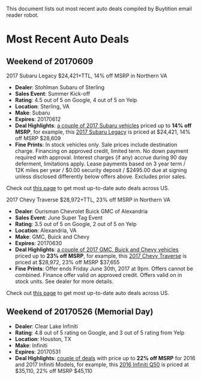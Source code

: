 This document lists out most recent auto deals compiled by Buytition email reader robot.

# Most Recent Auto Deals

## Weekend of 20170609

2017 Subaru Legacy $24,421+TTL, 14% off MSRP in Northern VA

* **Dealer**: Stohlman Subaru of Sterling
* **Sales Event**: Summer Kick-off 
* **Rating**: 4.5 out of 5 on Google, 4 out of 5 on Yelp
* **Location**: Sterling, VA
* **Make**: Subaru
* **Expires**: 20170612
* **Deal Highlights**: [a couple of 2017 Subaru vehicles](http://buytition.com/web/dashboard.php#/all_quotes?zip5=&kw=&dmid=10762106&qtdt=2017-06-07) priced up to **14% off MSRP**, for example, this [2017 Subaru Legacy](http://buytition.com/web/dashboard.php#/all_quotes?zip5=75150&kw=&dmid=10762106&qtdt=2017-06-07&quote_id=41767_1140) is priced at $24,421, 14% off MSRP $28,609
* **Fine Prints**: In stock vehicles only. Sale prices include destination charge. Financing on approved credit, limited term. No down payment required with approval. Interest charges (if any) accrue during 90 day deferment, limitations apply. Lease payments based on 3 year term / 12K miles per year / $0.00 security deposit / $2495.00 due at signing unless disclosed differently below offers above. Excludes prior sales.

Check out [this page](https://github.com/Buytition/Auto-Deals-Across-US/blob/master/auto-deals-recent.md#most-recent-auto-deals) to get most up-to-date auto deals across US.

2017 Chevy Traverse $28,972+TTL, 23% off MSRP in Northern VA

* **Dealer**: Ourisman Chevrolet Buick GMC of Alexandria
* **Sales Event**: June Super Tag Event
* **Rating**: 3.5 out of 5 on Google, 2 out of 5 on Yelp
* **Location**: Alexandria, VA
* **Make**: GMC, Buick and Chevy
* **Expires**: 20170630
* **Deal Highlights**: [a couple of 2017 GMC, Buick and Chevy vehicles](http://buytition.com/web/dashboard.php#/all_quotes?zip5=75150&kw=&dmid=7427&qtdt=2017-06-07) priced up to **23% off MSRP**, for example, this [2017 Chevy Traverse](http://buytition.com/web/dashboard.php#/all_quotes?zip5=75150&kw=&dmid=7427&qtdt=2017-06-07&quote_id=41766_393) is priced at $28,972, 23% off MSRP $37,655
* **Fine Prints**: Offer ends Friday June 30th, 2017 at 9pm. Offers cannot be combined. Finance offer valid on approved credit. Offers valid on in stock units. See dealer for more details.

Check out [this page](https://github.com/Buytition/Auto-Deals-Across-US/blob/master/auto-deals-recent.md#most-recent-auto-deals) to get most up-to-date auto deals across US.

## Weekend of 20170526 (Memorial Day)

* **Dealer**: Clear Lake Infiniti
* **Rating**: 4.8 out of 5 rating on Google, and 3 out of 5 rating from Yelp
* **Location**: Houston, TX
* **Make**: Infiniti
* **Expires**: 20170531
* **Deal Highlights**: [couple of deals](http://buytition.com/web/dashboard.php#/all_quotes?zip5=&kw=&dmid=2448) with price up to **22% off MSRP** for 2016 and 2017 Infiniti Models, for example, this [2016 Infiniti Q50](http://buytition.com/web/dashboard.php#/all_quotes?quote_id=41432_1763) is priced at $35,110, 22% off MSRP $45,110
